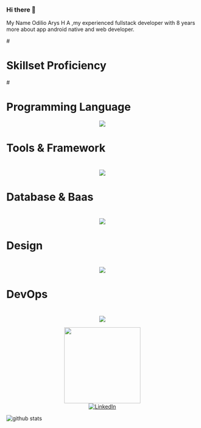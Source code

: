 ### Hi there 👋
My Name Odilio Arys H A ,my experienced fullstack developer with 8 years more about app android native and web developer.


#<h1>Skillset Proficiency</h1>

#<h1>Programming Language</h1>
<p align="center">
  <a href="https://skillicons.dev">
   <img src="https://skillicons.dev/icons?i=nodejs,html,css,js,java,py,androidstudio,php&perline=14"/>
  </a>
</p>


## <h1>Tools & Framework<h1>
<p align="center">
  <a href="https://skillicons.dev">
   <img src="https://skillicons.dev/icons?i=ci,laravel,django,flask&perline=14"/>
  </a>
</p>

## <h1>Database & Baas<h1>
<p align="center">
  <a href="https://skillicons.dev">
   <img src="https://skillicons.dev/icons?i=mysql,sqlserver,firebase&perline=14"/>
  </a>
</p>


## <h1>Design<h1>
<p align="center">
  <a href="https://skillicons.dev">
   <img src="https://skillicons.dev/icons?i=photoshop,capcut&perline=14"/>
  </a>
</p>


## <h1>DevOps<h1>
<p align="center">
  <a href="https://skillicons.dev">
   <img src="https://skillicons.dev/icons?i=ubuntu,windows,xampp&perline=14"/>
  </a>
</p>


<p align="center">
  <img src="https://i.ya-webdesign.com/images/pokemon-gif-png-6.gif" height="200px">
  <br>  
  <a href="https://www.linkedin.com/in/odilio-aziz-29693263/" target="_blank"><img src="https://img.shields.io/badge/LinkedIn-%230077B5.svg?&style=flat-square&logo=linkedin&logoColor=white" alt="LinkedIn"></a>
<br>
  
  ![github stats](https://github-readme-stats.vercel.app/api?username=odiliohafidh&show_icons=true)
</p>

<!--
**odiliohafidh/odiliohafidh** is a ✨ _special_ ✨ repository because its `README.md` (this file) appears on your GitHub profile.

Here are some ideas to get you started:

- 🔭 I’m currently working on ...
- 🌱 I’m currently learning ...
- 👯 I’m looking to collaborate on ...
- 🤔 I’m looking for help with ...
- 💬 Ask me about ...
- 📫 How to reach me: ...
- 😄 Pronouns: ...
- ⚡ Fun fact: ...
-->
